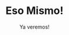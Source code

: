 ---
layout: page
title: Eso Mismo!
subtitle: Ya veremos!
use-site-title: true
bigimg: /img/cat333.jpg
permalink: /portada/
---